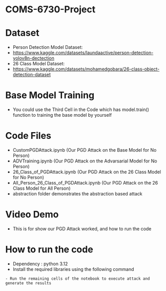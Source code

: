 # COMS-6730-Project

# Dataset
- Person Detection Model Dataset:
- https://www.kaggle.com/datasets/laundaactive/person-detection-yolov8n-dectection
- 26 Class Model Dataset:
- https://www.kaggle.com/datasets/mohamedgobara/26-class-object-detection-dataset

# Base Model Training
- You could use the Third Cell in the Code which has model.train() function to training the base model by yourself

# Code Files
- CustomPGDAttack.ipynb (Our PGD Attack on the Base Model for No Person)
- ADVTraining.ipynb (Our PGD Attack on the Advarsarial Model for No Person)
- 26_Class_of_PGDAttack.ipynb (Our PGD Attack on the 26 Class Model for No Person)
- All_Person_26_Class_of_PGDAttack.ipynb (Our PGD Attack on the 26 Class Model for All Person)
- abstraction folder demonstrates the abstraction based attack

# Video Demo
- This is for show our PGD Attack worked, and how to run the code

# How to run the code
- Dependency : python 3.12
- Install the required libraries using the following command
```first cell of the notebook contain the required dependency make sure to install them before executing the code
- Run the remaining cells of the notebook to execute attack and generate the results



